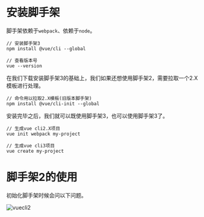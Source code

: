 # 安装脚手架

脚手架依赖于`webpack`、依赖于`node`。

```shell
// 安装脚手架3
npm install @vue/cli --global

// 查看版本号
vue --version
```

在我们下载安装脚手架3的基础上，我们如果还想使用脚手架2，需要拉取一个2.X模板进行处理。

```shell
// 命令用以拉取2.X模板(旧版本脚手架)
npm install @vue/cli-init --global
```

安装完毕之后，我们就可以既使用脚手架3，也可以使用脚手架3了。

```shell
// 生成vue cli2.X项目
vue init webpack my-project

// 生成vue cli3项目
vue create my-project
```

# 脚手架2的使用

初始化脚手架时候会问以下问题。

![vuecli2](C:\Users\lenovo\Desktop\2019年11月19日始\notes\Vue\img\vuecli2.jpg)

